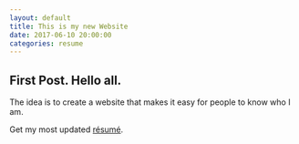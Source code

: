 ```yaml
---
layout: default
title: This is my new Website
date: 2017-06-10 20:00:00
categories: resume
---
```

## First Post. Hello all.

The idea is to create a website that makes it easy for people to know who I am.

Get my most updated [résumé]({{site.url}}/downloads/Silva_resume.pdf).

